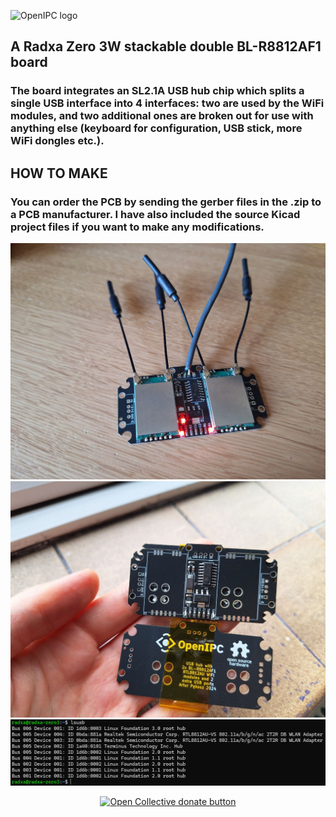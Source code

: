 ![OpenIPC logo](https://openipc.org/assets/openipc-logo-black.svg)

## A Radxa Zero 3W stackable double BL-R8812AF1 board

### The board integrates an SL2.1A USB hub chip which splits a single USB interface into 4 interfaces: two are used by the WiFi modules, and two additional ones are broken out for use with anything else (keyboard for configuration, USB stick, more WiFi dongles etc.).

## HOW TO MAKE
### You can order the PCB by sending the gerber files in the .zip to a PCB manufacturer. I have also included the source Kicad project files if you want to make any modifications.
![double wifi](doubleWifi.jpg)
![pre-assembled PCB](preAssembledPCB.jpg)
![lsusb](lsusb.png)

<p align="center">
<a href="https://opencollective.com/openipc/contribute/backer-14335/checkout" target="_blank"><img src="https://opencollective.com/webpack/donate/button@2x.png?color=blue" width="250" alt="Open Collective donate button"></a>
</p>
